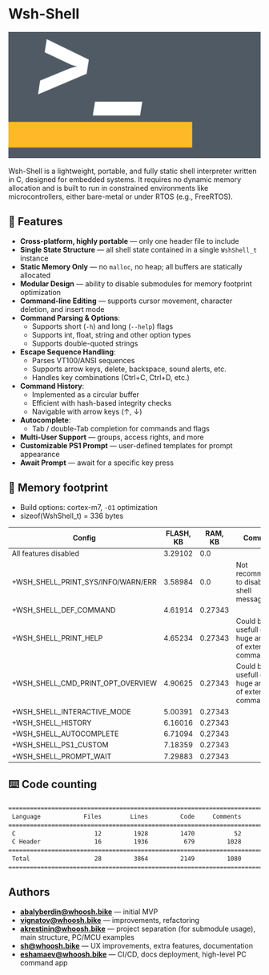 # Wsh-Shell

![img](/docs/img/shell_wide.png)

Wsh-Shell is a lightweight, portable, and fully static shell interpreter written in C, designed for embedded systems. It requires no dynamic memory allocation and is built to run in constrained environments like microcontrollers, either bare-metal or under RTOS (e.g., FreeRTOS).

## 🚀 Features

- **Cross-platform, highly portable** — only one header file to include  
- **Single State Structure** — all shell state contained in a single `WshShell_t` instance  
- **Static Memory Only** — no `malloc`, no heap; all buffers are statically allocated  
- **Modular Design** — ability to disable submodules for memory footprint optimization
- **Command-line Editing** — supports cursor movement, character deletion, and insert mode  
- **Command Parsing & Options**:  
    - Supports short (`-h`) and long (`--help`) flags  
    - Supports int, float, string and other option types
    - Supports double-quoted strings  
- **Escape Sequence Handling**:  
    - Parses VT100/ANSI sequences  
    - Supports arrow keys, delete, backspace, sound alerts, etc.  
    - Handles key combinations (Ctrl+C, Ctrl+D, etc.)  
- **Command History**:  
    - Implemented as a circular buffer  
    - Efficient with hash-based integrity checks  
    - Navigable with arrow keys (↑, ↓)  
- **Autocomplete**:  
    - Tab / double-Tab completion for commands and flags  
- **Multi-User Support** — groups, access rights, and more  
- **Customizable PS1 Prompt** — user-defined templates for prompt appearance
- **Await Prompt** — await for a specific key press

## 💾 Memory footprint

- Build options: cortex-m7, `-O1` optimization
- sizeof(WshShell_t) = 336 bytes

| Config                              | FLASH, KB | RAM, KB | Comment                                              |
| ----------------------------------- | --------- | ------- | ---------------------------------------------------- |
| All features disabled               | 3.29102   | 0.0     |                                                      |
| +WSH_SHELL_PRINT_SYS/INFO/WARN/ERR  | 3.58984   | 0.0     | Not recommended to disable shell messages            |
| +WSH_SHELL_DEF_COMMAND              | 4.61914   | 0.27343 |                                                      |
| +WSH_SHELL_PRINT_HELP               | 4.65234   | 0.27343 | Could be usefull on huge amount of external commands |
| +WSH_SHELL_CMD_PRINT_OPT_OVERVIEW   | 4.90625   | 0.27343 | Could be usefull on huge amount of external commands |
| +WSH_SHELL_INTERACTIVE_MODE         | 5.00391   | 0.27343 |                                                      |
| +WSH_SHELL_HISTORY                  | 6.16016   | 0.27343 |                                                      |
| +WSH_SHELL_AUTOCOMPLETE             | 6.71094   | 0.27343 |                                                      |
| +WSH_SHELL_PS1_CUSTOM               | 7.18359   | 0.27343 |                                                      |
| +WSH_SHELL_PROMPT_WAIT              | 7.29883   | 0.27343 |                                                      |

## ⌨️ Code counting

```txt
===============================================================================
 Language            Files        Lines         Code     Comments       Blanks
===============================================================================
 C                      12         1928         1470           52          406
 C Header               16         1936          679         1028          229
===============================================================================
 Total                  28         3864         2149         1080          635
===============================================================================
```

## Authors

- **<abalyberdin@whoosh.bike>** — initial MVP  
- **<vignatov@whoosh.bike>** — improvements, refactoring
- **<akrestinin@whoosh.bike>** — project separation (for submodule usage), main structure, PC/MCU examples  
- **<sh@whoosh.bike>** — UX improvements, extra features, documentation
- **<eshamaev@whoosh.bike>**  — CI/CD, docs deployment, high-level PC command app
